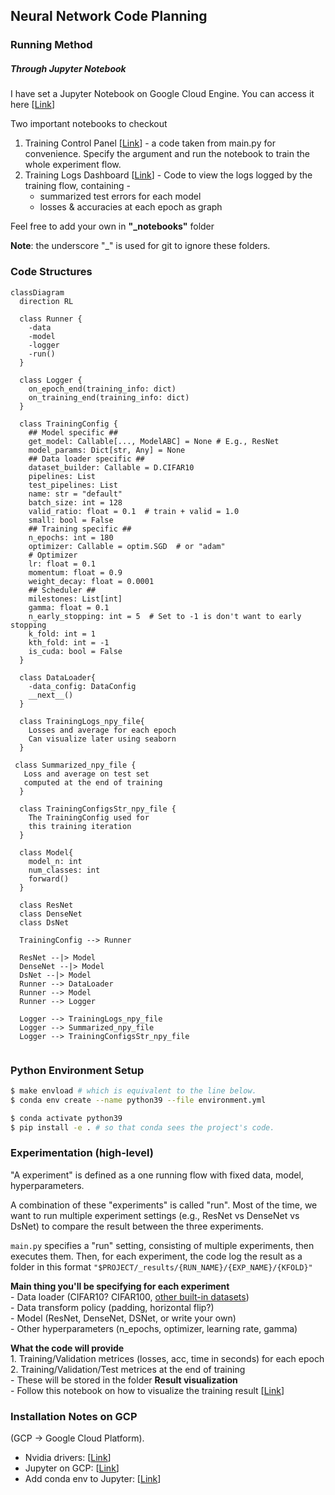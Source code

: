 ## Neural Network Code Planning

### Running Method

##### Through Jupyter Notebook

I have set a Jupyter Notebook on Google Cloud Engine. You can access it here [[Link](http://35.204.111.135:8888/tree/_notebooks)]

Two important notebooks to checkout
1. Training Control Panel [[Link](http://35.204.111.135:8888/notebooks/_notebooks/Training%20Control%20Panel.ipynb)] - a code taken from main.py for convenience. Specify the argument and run the notebook to train the whole experiment flow. 
2. Training Logs Dashboard [[Link](http://35.204.111.135:8888/notebooks/_notebooks/Training%20Logs%20Dashboard.ipynb)] - Code to view the logs logged by the training flow, containing -
    - summarized test errors for each model 
    - losses & accuracies at each epoch as graph 

Feel free to add your own in **"_notebooks"** folder

**Note**: the underscore "_" is used for git to ignore these folders.


### Code Structures

```mermaid
classDiagram
  direction RL
  
  class Runner {
    -data
    -model
    -logger
    -run()
  }
  
  class Logger {
    on_epoch_end(training_info: dict)
    on_training_end(training_info: dict)
  }
  
  class TrainingConfig {
    ## Model specific ##
    get_model: Callable[..., ModelABC] = None # E.g., ResNet
    model_params: Dict[str, Any] = None
    ## Data loader specific ##
    dataset_builder: Callable = D.CIFAR10
    pipelines: List
    test_pipelines: List
    name: str = "default"
    batch_size: int = 128
    valid_ratio: float = 0.1  # train + valid = 1.0
    small: bool = False
    ## Training specific ##
    n_epochs: int = 180
    optimizer: Callable = optim.SGD  # or "adam"
    # Optimizer
    lr: float = 0.1
    momentum: float = 0.9
    weight_decay: float = 0.0001
    ## Scheduler ##
    milestones: List[int]
    gamma: float = 0.1
    n_early_stopping: int = 5  # Set to -1 is don't want to early stopping
    k_fold: int = 1
    kth_fold: int = -1
    is_cuda: bool = False
  }
  
  class DataLoader{
    -data_config: DataConfig
    __next__()
  }
  
  class TrainingLogs_npy_file{
    Losses and average for each epoch
    Can visualize later using seaborn
  }
  
 class Summarized_npy_file {
   Loss and average on test set 
   computed at the end of training
  }
  
  class TrainingConfigsStr_npy_file {
    The TrainingConfig used for
    this training iteration
  }
  
  class Model{
    model_n: int
    num_classes: int
    forward()
  }
  
  class ResNet
  class DenseNet
  class DsNet
  
  TrainingConfig --> Runner
  
  ResNet --|> Model
  DenseNet --|> Model
  DsNet --|> Model
  Runner --> DataLoader
  Runner --> Model
  Runner --> Logger
  
  Logger --> TrainingLogs_npy_file
  Logger --> Summarized_npy_file
  Logger --> TrainingConfigsStr_npy_file
  
  ```
  
### Python Environment Setup

```bash
$ make envload # which is equivalent to the line below.
$ conda env create --name python39 --file environment.yml

$ conda activate python39
$ pip install -e . # so that conda sees the project's code.
```

### Experimentation (high-level)

"A experiment" is defined as a one running flow with fixed data, model, hyperparameters.

A combination of these "experiments" is called "run". Most of the time, we want to run multiple experiment settings (e.g., ResNet vs DenseNet vs DsNet) to compare the result between the three experiments. 

`main.py` specifies a "run" setting, consisting of multiple experiments, then executes them. Then, for each experiment, the code log the result as a folder in this format  `"$PROJECT/_results/{RUN_NAME}/{EXP_NAME}/{KFOLD}"`   

**Main thing you'll be specifying for each experiment**  
    - Data loader (CIFAR10? CIFAR100, [other built-in datasets](https://pytorch.org/vision/stable/datasets.html#built-in-datasets))  
    - Data transform policy (padding, horizontal flip?)  
    - Model (ResNet, DenseNet, DSNet, or write your own)  
    - Other hyperparameters (n_epochs, optimizer, learning rate, gamma)  
    
**What the code will provide**  
    1. Training/Validation metrices (losses, acc, time in seconds) for each epoch  
    2. Training/Validation/Test metrices at the end of training  
    - These will be stored in the folder 
**Result visualization**  
    - Follow this notebook on how to visualize the training result [[Link](http://35.204.111.135:8888/notebooks/_notebooks/Training%20Logs%20Dashboard.ipynb)]



### Installation Notes on GCP
(GCP -> Google Cloud Platform).  

- Nvidia drivers: [[Link](https://cloud.google.com/compute/docs/gpus/install-drivers-gpu)]  
- Jupyter on GCP: [[Link](https://towardsdatascience.com/running-jupyter-notebook-in-google-cloud-platform-in-15-min-61e16da34d52)]  
- Add conda env to Jupyter: [[Link](https://medium.com/@nrk25693/how-to-add-your-conda-environment-to-your-jupyter-notebook-in-just-4-steps-abeab8b8d084)]  

